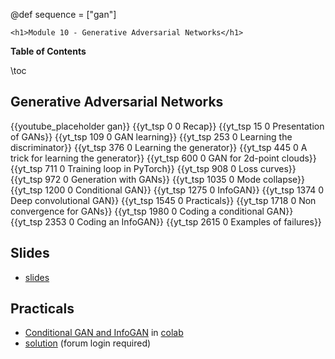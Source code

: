 @def sequence = ["gan"]

~~~
<h1>Module 10 - Generative Adversarial Networks</h1>
~~~

**Table of Contents**

\toc


## Generative Adversarial Networks

{{youtube_placeholder gan}}
{{yt_tsp 0 0 Recap}}
{{yt_tsp 15 0 Presentation of GANs}}
{{yt_tsp 109 0 GAN learning}}
{{yt_tsp 253 0 Learning the discriminator}}
{{yt_tsp 376 0 Learning the generator}}
{{yt_tsp 445 0 A trick for learning the generator}}
{{yt_tsp 600 0 GAN for 2d-point clouds}}
{{yt_tsp 711 0 Training loop in PyTorch}}
{{yt_tsp 908 0 Loss curves}}
{{yt_tsp 972 0 Generation with GANs}}
{{yt_tsp 1035 0 Mode collapse}}
{{yt_tsp 1200 0 Conditional GAN}}
{{yt_tsp 1275 0 InfoGAN}}
{{yt_tsp 1374 0 Deep convolutional GAN}}
{{yt_tsp 1545 0 Practicals}}
{{yt_tsp 1718 0 Non convergence for GANs}}
{{yt_tsp 1980 0 Coding a conditional GAN}}
{{yt_tsp 2353 0 Coding an InfoGAN}}
{{yt_tsp 2615 0 Examples of failures}}

## Slides

- [slides](https://dataflowr.github.io/slides/module10.html)

## Practicals

- [Conditional GAN and InfoGAN](https://github.com/dataflowr/notebooks/blob/master/Module10/10_GAN_double_moon.ipynb) in [colab](https://colab.research.google.com/github/dataflowr/notebooks/blob/master/Module10/10_GAN_double_moon.ipynb)
- [solution](https://forum.dataflowr.com/t/links-to-solution-6-unsupervised-learning-auto-encoders-and-generative-adversarial-networks/79) (forum login required)